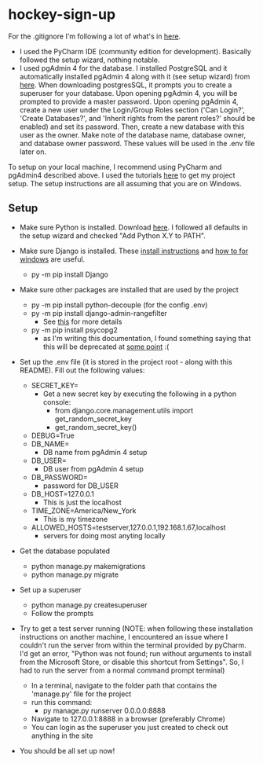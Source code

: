 # hockey-sign-up

For the .gitignore I'm following a lot of what's in [here](https://djangowaves.com/tips-tricks/gitignore-for-a-django-project/#:~:text=If%20you%20are%20using%20Git,has%20access%20to%20your%20code).

- I used the PyCharm IDE (community edition for development). Basically followed the setup wizard, nothing notable.
- I used pgAdmin 4 for the database. I installed PostgreSQL and it automatically installed pgAdmin 4 along with it (see setup wizard) from [here](https://www.postgresql.org/download/). When downloading postgresSQL, it prompts you to create a superuser for your database. Upon opening pgAdmin 4, you will be prompted to provide a master password. Upon opening pgAdmin 4, create a new user under the Login/Group Roles section ('Can Login?', 'Create Databases?', and 'Inherit rights from the parent roles?' should be enabled) and set its password. Then, create a new database with this user as the owner. Make note of the database name, database owner, and database owner password. These values will be used in the .env file later on.

To setup on your local machine, I recommend using PyCharm and pgAdmin4 described above. I used the tutorials [here](https://docs.djangoproject.com/en/4.2/) to get my project setup.
The setup instructions are all assuming that you are on Windows.

## Setup

- Make sure Python is installed. Download [here](https://www.python.org/downloads/). I followed all defaults in the setup wizard and checked "Add Python X.Y to PATH".

- Make sure Django is installed. These [install instructions](https://docs.djangoproject.com/en/4.2/topics/install/#installing-official-release) and [how to for windows](https://docs.djangoproject.com/en/4.2/howto/windows/) are useful.
	- py -m pip install Django

- Make sure other packages are installed that are used by the project
	-  py -m pip install python-decouple (for the config .env)
	-  py -m pip install django-admin-rangefilter 
		- See [this](https://github.com/silentsokolov/django-admin-rangefilter) for more details
	-  py -m pip install psycopg2
		- as I'm writing this documentation, I found something saying that this will be deprecated at [some point](https://docs.djangoproject.com/en/4.2/releases/4.2/#django-4-2-release-notes) :(

- Set up the .env file (it is stored in the project root - along with this README). Fill out the following values:
	- SECRET_KEY=
		- Get a new secret key by executing the following in a python console:
			- from django.core.management.utils import get_random_secret_key
			- get_random_secret_key()
	- DEBUG=True
	- DB_NAME=
		- DB name from pgAdmin 4 setup
	- DB_USER=
		- DB user from pgAdmin 4 setup
	- DB_PASSWORD=
		- password for DB_USER
	- DB_HOST=127.0.0.1
		- This is just the localhost
	- TIME_ZONE=America/New_York
		- This is my timezone
	- ALLOWED_HOSTS=testserver,127.0.0.1,192.168.1.67,localhost
		- servers for doing most anyting locally

- Get the database populated
	- python manage.py makemigrations
	- python manage.py migrate

- Set up a superuser
	- python manage.py createsuperuser
	- Follow the prompts

- Try to get a test server running 	(NOTE: when following these installation instructions on another machine, I encountered an issue where I couldn't run the server from within the terminal provided by pyCharm. I'd get an error, "Python was not found; run without arguments to install from the Microsoft Store, or disable this shortcut from Settings". So, I had to run the server from a normal command prompt terminal)
	- In a terminal, navigate to the folder path that contains the 'manage.py' file for the project
	- run this command:
		- py manage.py runserver 0.0.0.0:8888
	- Navigate to 127.0.0.1:8888 in a browser (preferably Chrome)
	- You can login as the superuser you just created to check out anything in the site

- You should be all set up now!